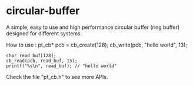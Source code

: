 # circular-buffer
A simple, easy to use and high performance circular buffer (ring buffer) designed for different systems.

How to use : 
	pt_cb* pcb = cb_create(128);
	cb_write(pcb, "hello world", 13);
	
	char read_buf[128];
	cb_read(pcb, read_buf, 13);
	printf("%s\n", read_buf); // "hello world"

Check the file "pt_cb.h" to see more APIs.
